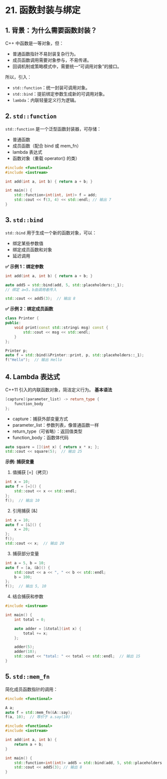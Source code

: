 # 21. 函数封装与绑定
## 1. 背景：为什么需要函数封装？

C++ 中函数是一等对象，但：
- 普通函数指针不易封装复杂行为。
- 成员函数调用需要对象参与，不易传递。
- 回调机制或策略模式中，需要统一“可调用对象”的接口。

所以，引入：
- `std::function`：统一封装可调用对象。
- `std::bind`：提前绑定参数生成新的可调用对象。
- `lambda`：内联轻量定义行为逻辑。

## 2. `std::function`

`std::function` 是一个泛型函数封装器，可存储：
- 普通函数
- 成员函数（配合 bind 或 mem_fn）
- lambda 表达式
- 函数对象（重载 operator() 的类）

```c++
#include <functional>
#include <iostream>

int add(int a, int b) { return a + b; }

int main() {
    std::function<int(int, int)> f = add;
    std::cout << f(3, 4) << std::endl; // 输出 7
}
```

## 3. `std::bind`

`std::bind` 用于生成一个新的函数对象，可以：
- 绑定某些参数值
- 绑定成员函数和对象
- 延迟调用

**✅ 示例 1：绑定参数**
```c++
int add(int a, int b) { return a + b; }

auto add5 = std::bind(add, 5, std::placeholders::_1);
// 绑定 a=5，b由调用者传入

std::cout << add5(3);  // 输出 8
```

**✅ 示例 2：绑定成员函数**
```c++
class Printer {
public:
    void print(const std::string& msg) const {
        std::cout << msg << std::endl;
    }
};

Printer p;
auto f = std::bind(&Printer::print, p, std::placeholders::_1);
f("Hello");  // 输出 Hello
```

## 4. Lambda 表达式
C++11 引入的内联函数对象，简洁定义行为。
**基本语法**
```c++
[capture](parameter_list) -> return_type {
    function_body
};
```
- capture：捕获外部变量方式
- parameter_list：参数列表，像普通函数一样
- return_type（可省略）：返回值类型
- function_body：函数体代码

```c++
auto square = [](int x) { return x * x; };
std::cout << square(5);  // 输出 25
```

**示例: 捕获变量**
1. 值捕获 [=]（拷贝）
```c++
int x = 10;
auto f = [=]() {
    std::cout << x << std::endl;
};
f();  // 输出 10
```

2. 引用捕获 [&]
```c++
int x = 10;
auto f = [&]() {
    x = 20;
};
f();
std::cout << x;  // 输出 20
```

3. 捕获部分变量
```c++
int a = 5, b = 10;
auto f = [a, &b]() {
    std::cout << a << ", " << b << std::endl;
    b = 100;
};
f();  // 输出 5, 10
```

4. 结合捕获和参数
```c++
#include <iostream>

int main() {
    int total = 0;

    auto adder = [&total](int x) {
        total += x;
    };

    adder(5);
    adder(10);
    std::cout << "total: " << total << std::endl;  // 输出 15
}
```

## 5. `std::mem_fn`
简化成员函数指针的调用：
```c++
#include <functional>

A a;
auto f = std::mem_fn(&A::say);
f(a, 10);  // 等价于 a.say(10)
```

```c++
#include <functional>
#include <iostream>

int add(int a, int b) {
    return a + b;
}

int main() {
    std::function<int(int)> add5 = std::bind(add, 5, std::placeholders::_1);
    std::cout << add5(3); // 输出 8
}
```